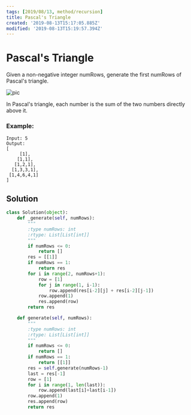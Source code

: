 ```yaml
---
tags: [2019/08/13, method/recursion]
title: Pascal's Triangle
created: '2019-08-13T15:17:05.885Z'
modified: '2019-08-13T15:19:57.394Z'
---
```


#  Pascal's Triangle

Given a non-negative integer numRows, generate the first numRows of Pascal's triangle.

![pic](https://upload.wikimedia.org/wikipedia/commons/0/0d/PascalTriangleAnimated2.gif)

In Pascal's triangle, each number is the sum of the two numbers directly above it.

### Example:

```
Input: 5
Output:
[
     [1],
    [1,1],
   [1,2,1],
  [1,3,3,1],
 [1,4,6,4,1]
]
```

## Solution

```python
class Solution(object):
    def _generate(self, numRows):
        """
        :type numRows: int
        :rtype: List[List[int]]
        """
        if numRows <= 0:
            return []
        res = [[1]]
        if numRows == 1:
            return res
        for i in range(2, numRows+1):
            row = [1]
            for j in range(1, i-1):
                row.append(res[i-2][j] + res[i-2][j-1])
            row.append(1)
            res.append(row)
        return res

    def generate(self, numRows):
        """
        :type numRows: int
        :rtype: List[List[int]]
        """
        if numRows <= 0:
            return []
        if numRows == 1:
            return [[1]]
        res = self.generate(numRows-1)
        last = res[-1]
        row = [1]
        for i in range(1, len(last)):
            row.append(last[i]+last[i-1])
        row.append(1)
        res.append(row)
        return res

```
